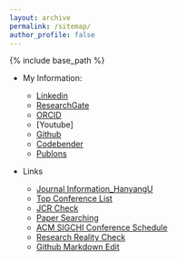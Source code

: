 ```yaml
---
layout: archive
permalink: /sitemap/
author_profile: false
---
```


{% include base_path %}

* My Information:     
  * [Linkedin](https://www.linkedin.com/in/sanghoon-jeon-0030a1101/)
  * [ResearchGate](https://www.researchgate.net/profile/Sanghoon_Jeon5)
  * [ORCID](https://orcid.org/0000-0001-5636-7555)
  * [Youtube]
  * [Github](https://sanghoonj.github.io/)
  * [Codebender](https://codebender.cc/user/sanghoon)
  * [Publons](https://publons.com/researcher/3681289/sanghoon-jeon/)

* Links
  * [Journal Information_HanyangU](http://s2journal.bwise.kr/jcr/jcrCategoryRankingPage.do)
  * [Top Conference List](https://drive.google.com/file/d/1TpRuu9OJbrEK5Q0diwBqBukQiK5nFAWm/view?usp=sharing)
  * [JCR Check](https://jcr.clarivate.com/JCRLandingPageAction.action?Init=Yes&SrcApp=IC2LS&SID=H2-HSqQjRJRMGhx2FRMxx0ldKbpBgeJNipQ9wP-18x2dT013YlVia24eA24DqhpckAx3Dx3D9lyKpyGPe7N1KaDLSabITgx3Dx3D-qBgNuLRjcgZrPm66fhjx2Fmwx3Dx3D-h9tQNJ9Nv4eh45yLvkdX3gx3Dx3D)
  * [Paper Searching](https://starlibrary.org/oa/articles/)
  * [ACM SIGCHI Conference Schedule](https://sigchi.org/conferences/upcoming-conferences/)
  * [Research Reality Check](https://sites.google.com/site/jeonggilko/research-reality-check)
  * [Github Markdown Edit](https://gist.github.com/ihoneymon/652be052a0727ad59601)
